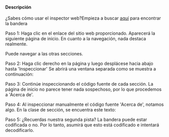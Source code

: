 #### Descripción

¿Sabes cómo usar el inspector web?Empieza a buscar [aquí](http://titan.picoctf.net:54889/) para encontrar la bandera

Paso 1: Haga clic en el enlace del sitio web proporcionado. Aparecerá la siguiente página de inicio. En cuanto a la navegación, nada destaca realmente.

Puede navegar a las otras secciones.

Paso 2: Haga clic derecho en la página y luego desplácese hacia abajo hasta 'Inspeccionar' Se abrirá una ventana separada como se muestra a continuación:

Paso 3: Continúe inspeccionando el código fuente de cada sección. La página de inicio no parece tener nada sospechoso, por lo que procedemos a 'Acerca de'.

Paso 4: Al inspeccionar manualmente el código fuente 'Acerca de', notamos algo. En la clase de sección, se encuentra este texto:

<section class="about" notify_true="cGljb0NURnt3ZWJfc3VjYzNzc2Z1bGx5X2QzYzBkZWRfZjZmNmI3OGF9">

Paso 5: ¿Recuerdas nuestra segunda pista? La bandera puede estar codificada o no. Por lo tanto, asumirá que esto está codificado e intentará decodificarlo.
